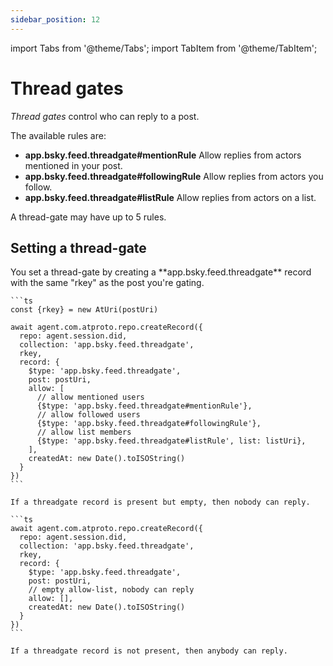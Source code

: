 ```yaml
---
sidebar_position: 12
---
```


import Tabs from '@theme/Tabs';
import TabItem from '@theme/TabItem';

# Thread gates

*Thread gates* control who can reply to a post.

The available rules are:

- **app.bsky.feed.threadgate#mentionRule** Allow replies from actors mentioned in your post.
- **app.bsky.feed.threadgate#followingRule** Allow replies from actors you follow.
- **app.bsky.feed.threadgate#listRule** Allow replies from actors on a list.

A thread-gate may have up to 5 rules.

## Setting a thread-gate

<Tabs groupId="sdk">
  <TabItem value="ts" label="Typescript">
    You set a thread-gate by creating a **app.bsky.feed.threadgate** record with the same "rkey" as the post you're gating.

    ```ts
    const {rkey} = new AtUri(postUri)

    await agent.com.atproto.repo.createRecord({
      repo: agent.session.did,
      collection: 'app.bsky.feed.threadgate',
      rkey,
      record: {
        $type: 'app.bsky.feed.threadgate',
        post: postUri,
        allow: [
          // allow mentioned users
          {$type: 'app.bsky.feed.threadgate#mentionRule'},
          // allow followed users
          {$type: 'app.bsky.feed.threadgate#followingRule'},
          // allow list members
          {$type: 'app.bsky.feed.threadgate#listRule', list: listUri},
        ],
        createdAt: new Date().toISOString()
      }
    })
    ```

    If a threadgate record is present but empty, then nobody can reply.

    ```ts
    await agent.com.atproto.repo.createRecord({
      repo: agent.session.did,
      collection: 'app.bsky.feed.threadgate',
      rkey,
      record: {
        $type: 'app.bsky.feed.threadgate',
        post: postUri,
        // empty allow-list, nobody can reply
        allow: [],
        createdAt: new Date().toISOString()
      }
    })
    ```

    If a threadgate record is not present, then anybody can reply.
  </TabItem>
</Tabs>